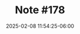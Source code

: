 ---
date: 2025-02-08 11:54:25-06:00
description: 'was fun hanging with some old and new friends. '
draft: false
original_url: https://harper.micro.blog/2025/02/08/115425.html
sub_title: Untitled
title: 'Note #178'
---
